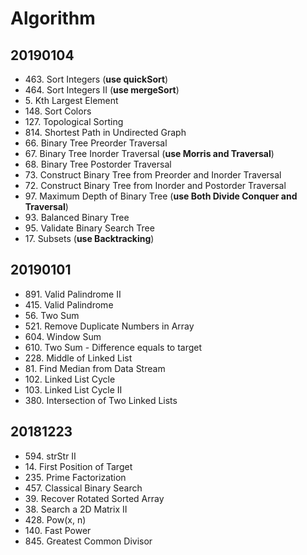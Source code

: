 # Algorithm

## 20190104

* 463\. Sort Integers (**use quickSort**)
* 464\. Sort Integers II (**use mergeSort**)
* 5\. Kth Largest Element
* 148\. Sort Colors
* 127\. Topological Sorting
* 814\. Shortest Path in Undirected Graph
* 66\. Binary Tree Preorder Traversal
* 67\. Binary Tree Inorder Traversal (**use Morris and Traversal**)
* 68\. Binary Tree Postorder Traversal
* 73\. Construct Binary Tree from Preorder and Inorder Traversal
* 72\. Construct Binary Tree from Inorder and Postorder Traversal
* 97\. Maximum Depth of Binary Tree (**use Both Divide Conquer and Traversal**)
* 93\. Balanced Binary Tree
* 95\. Validate Binary Search Tree
* 17\. Subsets (**use Backtracking**)

## 20190101

* 891\. Valid Palindrome II
* 415\. Valid Palindrome
* 56\. Two Sum
* 521\. Remove Duplicate Numbers in Array
* 604\. Window Sum
* 610\. Two Sum - Difference equals to target
* 228\. Middle of Linked List
* 81\. Find Median from Data Stream
* 102\. Linked List Cycle
* 103\. Linked List Cycle II
* 380\. Intersection of Two Linked Lists

## 20181223

* 594\. strStr II
* 14\. First Position of Target
* 235\. Prime Factorization
* 457\. Classical Binary Search
* 39\. Recover Rotated Sorted Array
* 38\. Search a 2D Matrix II
* 428\. Pow(x, n)
* 140\. Fast Power
* 845\. Greatest Common Divisor
